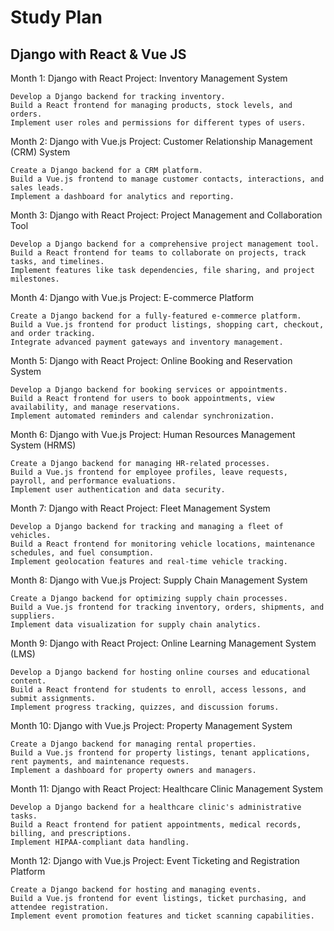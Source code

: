 # Study Plan

## Django with React & Vue JS

Month 1: Django with React
Project: Inventory Management System

    Develop a Django backend for tracking inventory.
    Build a React frontend for managing products, stock levels, and orders.
    Implement user roles and permissions for different types of users.

Month 2: Django with Vue.js
Project: Customer Relationship Management (CRM) System

    Create a Django backend for a CRM platform.
    Build a Vue.js frontend to manage customer contacts, interactions, and sales leads.
    Implement a dashboard for analytics and reporting.

Month 3: Django with React
Project: Project Management and Collaboration Tool

    Develop a Django backend for a comprehensive project management tool.
    Build a React frontend for teams to collaborate on projects, track tasks, and timelines.
    Implement features like task dependencies, file sharing, and project milestones.

Month 4: Django with Vue.js
Project: E-commerce Platform

    Create a Django backend for a fully-featured e-commerce platform.
    Build a Vue.js frontend for product listings, shopping cart, checkout, and order tracking.
    Integrate advanced payment gateways and inventory management.

Month 5: Django with React
Project: Online Booking and Reservation System

    Develop a Django backend for booking services or appointments.
    Build a React frontend for users to book appointments, view availability, and manage reservations.
    Implement automated reminders and calendar synchronization.

Month 6: Django with Vue.js
Project: Human Resources Management System (HRMS)

    Create a Django backend for managing HR-related processes.
    Build a Vue.js frontend for employee profiles, leave requests, payroll, and performance evaluations.
    Implement user authentication and data security.

Month 7: Django with React
Project: Fleet Management System

    Develop a Django backend for tracking and managing a fleet of vehicles.
    Build a React frontend for monitoring vehicle locations, maintenance schedules, and fuel consumption.
    Implement geolocation features and real-time vehicle tracking.

Month 8: Django with Vue.js
Project: Supply Chain Management System

    Create a Django backend for optimizing supply chain processes.
    Build a Vue.js frontend for tracking inventory, orders, shipments, and suppliers.
    Implement data visualization for supply chain analytics.

Month 9: Django with React
Project: Online Learning Management System (LMS)

    Develop a Django backend for hosting online courses and educational content.
    Build a React frontend for students to enroll, access lessons, and submit assignments.
    Implement progress tracking, quizzes, and discussion forums.

Month 10: Django with Vue.js
Project: Property Management System

    Create a Django backend for managing rental properties.
    Build a Vue.js frontend for property listings, tenant applications, rent payments, and maintenance requests.
    Implement a dashboard for property owners and managers.

Month 11: Django with React
Project: Healthcare Clinic Management System

    Develop a Django backend for a healthcare clinic's administrative tasks.
    Build a React frontend for patient appointments, medical records, billing, and prescriptions.
    Implement HIPAA-compliant data handling.

Month 12: Django with Vue.js
Project: Event Ticketing and Registration Platform

    Create a Django backend for hosting and managing events.
    Build a Vue.js frontend for event listings, ticket purchasing, and attendee registration.
    Implement event promotion features and ticket scanning capabilities.

